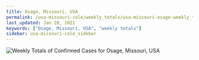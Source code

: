 ```yaml
---
title: Osage, Missouri, USA
permalink: /usa-missouri-cole/weekly_totals/usa-missouri-osage-weekly_totals.html
last_updated: Jan 20, 2021
keywords: ["Osage, Missouri, USA", "weekly totals"]
sidebar: usa-missouri-cole_sidebar
---
```


![Weekly Totals of Confirmed Cases for Osage, Missouri, USA](/covid_tracker/images/graphs/usa-missouri-osage-weekly_totals_graph.png)
